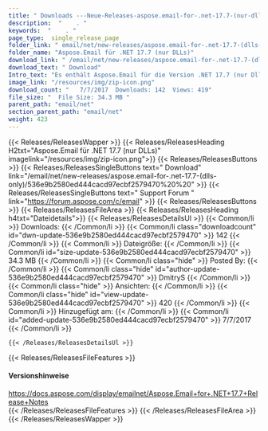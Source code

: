 ```yaml
---
title: " Downloads ---Neue-Releases-aspose.email-for-.net-17.7-(nur-dlls) . "
description:  "    . " 
keywords:  "    . " 
page_type:  single_release_page
folder_link: " email/net/new-releases/aspose.email-for-.net-17.7-(dlls-only)/"
folder_name: "Aspose.Email für .NET 17.7 (nur DLLs)"
download_link: " /email/net/new-releases/aspose.email-for-.net-17.7-(dlls-only)/536e9b2580ed444cacd97ecbf2579470"
download_text: " Download"
Intro_text: "Es enthält Aspose.Email für die Version .NET 17.7 (nur Dlls)."
image_link: "/resources/img/zip-icon.png"
download_count: "   7/7/2017  Downloads: 142  Views: 419"
file_size: "  File Size: 34.3 MB "
parent_path: "email/net"
section_parent_path: "email/net"
weight: 423
---
```


{{< Releases/ReleasesWapper >}}
  {{< Releases/ReleasesHeading H2txt="Aspose.Email für .NET 17.7 (nur DLLs)" imagelink="/resources/img/zip-icon.png">}}
  {{< Releases/ReleasesButtons >}}
    {{< Releases/ReleasesSingleButtons text=" Download" link="/email/net/new-releases/aspose.email-for-.net-17.7-(dlls-only)/536e9b2580ed444cacd97ecbf2579470%20%20" >}}
    {{< Releases/ReleasesSingleButtons text=" Support Forum " link="https://forum.aspose.com/c/email" >}}
  {{< Releases/ReleasesButtons >}}
  {{< Releases/ReleasesFileArea >}}
    {{< Releases/ReleasesHeading h4txt="Dateidetails">}}
    {{< Releases/ReleasesDetailsUl >}}
            {{< Common/li >}} Downloads: {{< /Common/li >}}
      {{< Common/li class="downloadcount" id="dwn-update-536e9b2580ed444cacd97ecbf2579470" >}} 142 {{< /Common/li >}}
      {{< Common/li >}} Dateigröße: {{< /Common/li >}}
      {{< Common/li id="size-update-536e9b2580ed444cacd97ecbf2579470" >}} 34.3 MB {{< /Common/li >}} 
      {{< Common/li  class="hide" >}} Posted By: {{< /Common/li >}} 
      {{< Common/li class="hide" id="author-update-536e9b2580ed444cacd97ecbf2579470" >}} DmitryS {{< /Common/li >}}
      {{< Common/li class="hide" >}} Ansichten: {{< /Common/li >}}
      {{< Common/li class="hide" id="view-update-536e9b2580ed444cacd97ecbf2579470" >}} 420 {{< /Common/li >}}
      {{< Common/li >}} Hinzugefügt am: {{< /Common/li >}}
      {{< Common/li id="added-update-536e9b2580ed444cacd97ecbf2579470" >}} 7/7/2017 {{< /Common/li >}} 

    {{< /Releases/ReleasesDetailsUl >}}

  {{< Releases/ReleasesFileFeatures >}}
      <h4>Versionshinweise</h4><div> <a href="https://docs.aspose.com/display/emailnet/Aspose.Email+for+.NET+17.7+Release+Notes">https://docs.aspose.com/display/emailnet/Aspose.Email+for+.NET+17.7+Release+Notes</a></div>
  {{< /Releases/ReleasesFileFeatures >}}
 {{< /Releases/ReleasesFileArea >}}
{{< /Releases/ReleasesWapper >}}




